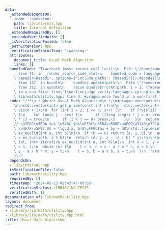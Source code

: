 ```yaml
---
data:
  _extendedDependsOn:
  - icon: ':question:'
    path: lib/internal.hpp
    title: Internal Definition
  _extendedRequiredBy: []
  _extendedVerifiedWith: []
  _isVerificationFailed: false
  _pathExtension: hpp
  _verificationStatusIcon: ':warning:'
  attributes:
    document_title: Usual Math Algorithm
    links: []
  bundledCode: "Traceback (most recent call last):\n  File \"/home/runner/.local/lib/python3.10/site-packages/onlinejudge_verify/documentation/build.py\"\
    , line 71, in _render_source_code_stat\n    bundled_code = language.bundle(stat.path,\
    \ basedir=basedir, options={'include_paths': [basedir]}).decode()\n  File \"/home/runner/.local/lib/python3.10/site-packages/onlinejudge_verify/languages/cplusplus.py\"\
    , line 187, in bundle\n    bundler.update(path)\n  File \"/home/runner/.local/lib/python3.10/site-packages/onlinejudge_verify/languages/cplusplus_bundle.py\"\
    , line 312, in update\n    raise BundleErrorAt(path, i + 1, \"#pragma once found\
    \ in a non-first line\")\nonlinejudge_verify.languages.cplusplus_bundle.BundleErrorAt:\
    \ lib/math/utility.hpp: line 4: #pragma once found in a non-first line\n"
  code: "/**\n * @brief Usual Math Algorithm\n */\n#pragma once\n#include \"lib/internal.hpp\"\
    \n\nstd::vector<int> get_prime(const int n)\n{\n  std::vector<int> res;\n  std::vector<bool>\
    \ vis(n + 1);\n  for (int i = 2; i <= n; i++) {\n    if (!vis[i]) { res.emplace_back(i);\
    \ }\n    for (auto j : res) {\n      if ((long long)i * j > n) break;\n      vis[i\
    \ * j] = true;\n      if (i % j == 0) break;\n    }\n  }\n  return res;\n}\n\n\
    // \u7ED9\u5B9A $a$ \u548C $b$\uFF0C\u8FD4\u56DE\u4E09\u5143\u7EC4 $(d, x, y)$\
    \ \u4F7F\u5F97 $d = \\gcd(a, b)$\uFF0C$ax + by = d$\nstd::tuple<int, int, int>\
    \ ex_euclid(int a, int b)\n{\n  if (b == 0) return {a, 1, 0};\n  auto [d, x, y]\
    \ = ex_euclid(b, a % b);\n  return {d, y, x - (a / b) * y};\n}\n\nstd::tuple<int,\
    \ int, int> iterative_ex_euclid(int a, int b)\n{\n  int x = 1, y = 0, n = 0, m\
    \ = 1, t;\n  while (b) {\n    t = n, n = x - a / b * n, x = t;\n    t = m, m =\
    \ y - a / b * m, y = t;\n    t = b, b = a % b, a = t;\n  }\n  return {a, x, y};\n\
    }\n"
  dependsOn:
  - lib/internal.hpp
  isVerificationFile: false
  path: lib/math/utility.hpp
  requiredBy: []
  timestamp: '2024-06-13 09:43:47+08:00'
  verificationStatus: LIBRARY_NO_TESTS
  verifiedWith: []
documentation_of: lib/math/utility.hpp
layout: document
redirect_from:
- /library/lib/math/utility.hpp
- /library/lib/math/utility.hpp.html
title: Usual Math Algorithm
---
```

